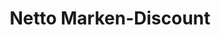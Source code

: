 ---
title: "Netto Marken-Discount"
url: /haltern-am-see/netto-marken-discount-rekumer-strasse/
shop: Supermarkt
---